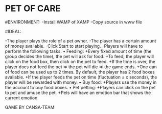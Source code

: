 # PET OF CARE

#ENVIRONMENT:
-Install WAMP of XAMP
-Copy source in www file


#IDEAL:

-The player plays the role of a pet owner. 
-The player has a certain amount of money available.
-Click Start to start playing.
-Players will have to perform the following tasks:
• Feeding: 
+Every fixed amount of time (the group decides the time), the pet will ask for food.
+To feed, the player will click on the food box, then click on the pet to feed.
+If the time is over, the player does not feed the pet => the pet will die => the game ends. 
+One can of food can be used up to 2 times. By default, the player has 2 food boxes available. 
+If the player feeds the pet on time (fluctuation ± x seconds), the player will be rewarded with money. 
• Buy food:
+Players use the money in the account to buy food boxes. 
• Pet petting: 
+Players can click on the pet to pet and amuse the pet.
+Pets will have an emotion bar that shows the current emotion.


GAME BY CANSA-TEAM





